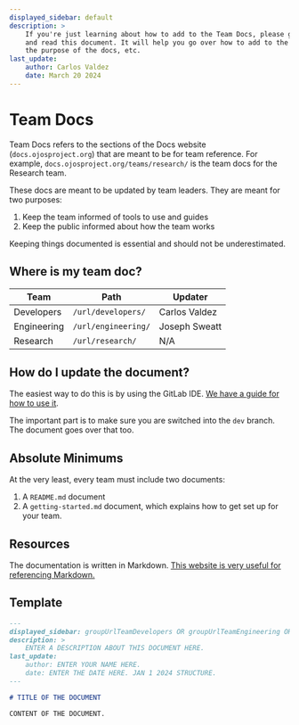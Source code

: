 ```yaml
---
displayed_sidebar: default
description: >
    If you're just learning about how to add to the Team Docs, please go ahead
    and read this document. It will help you go over how to add to the docs,
    the purpose of the docs, etc.
last_update:
    author: Carlos Valdez
    date: March 20 2024
---
```


# Team Docs

Team Docs refers to the sections of the Docs website (`docs.ojosproject.org`)
that are meant to be for team reference. For example,
`docs.ojosproject.org/teams/research/` is the team docs for the Research team.

These docs are meant to be updated by team leaders. They are meant for two
purposes:

1. Keep the team informed of tools to use and guides
2. Keep the public informed about how the team works

Keeping things documented is essential and should not be underestimated.

## Where is my team doc?

| Team        | Path                | Updater       |
| ----------- | ------------------- | ------------- |
| Developers  | `/url/developers/`  | Carlos Valdez |
| Engineering | `/url/engineering/` | Joseph Sweatt |
| Research    | `/url/research/`    | N/A           |

## How do I update the document?

The easiest way to do this is by using the GitLab IDE. [We have a guide for how
to use it](/url/developers/guides/gitlab-ide/).

The important part is to make sure you are switched into the `dev` branch. The
document goes over that too.

## Absolute Minimums

At the very least, every team must include two documents:

1. A `README.md` document
2. A `getting-started.md` document, which explains how to get set up for your
   team.

## Resources

The documentation is written in Markdown. [This website is very useful for
referencing Markdown.](https://quickref.me/markdown)

## Template

```markdown
---
displayed_sidebar: groupUrlTeamDevelopers OR groupUrlTeamEngineering OR groupUrlTeamResearch
description: >
    ENTER A DESCRIPTION ABOUT THIS DOCUMENT HERE.
last_update:
    author: ENTER YOUR NAME HERE.
    date: ENTER THE DATE HERE. JAN 1 2024 STRUCTURE.
---

# TITLE OF THE DOCUMENT

CONTENT OF THE DOCUMENT.

```
